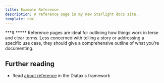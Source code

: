 ```yaml
---
title: Example Reference
description: A reference page in my new Starlight docs site.
template: doc
---
```

***# *****
Reference pages are ideal for outlining how things work in terse and clear terms.
Less concerned with telling a story or addressing a specific use case, they should give a comprehensive outline of what you're documenting.

## Further reading

- Read [about reference](https://diataxis.fr/reference/) in the Diátaxis framework
